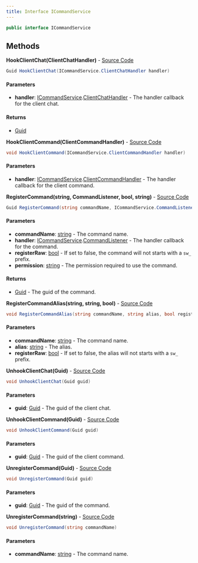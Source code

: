 ```yaml
---
title: Interface ICommandService
---
```


```csharp
public interface ICommandService
```

## Methods

**HookClientChat(ClientChatHandler)** - [Source Code](https://github.com/swiftly-solution/swiftlys2/blob/main/managed/src/SwiftlyS2.Shared/Modules/Commands/ICommandService.cs#L81)

```csharp
Guid HookClientChat(ICommandService.ClientChatHandler handler)
```

#### Parameters

- **handler**: [ICommandService](/docs/api/shared/commands/icommandservice).[ClientChatHandler](/docs/api/shared/commands/icommandservice/clientchathandler) - The handler callback for the client chat.

#### Returns

- [Guid](https://learn.microsoft.com/dotnet/api/system.guid)

**HookClientCommand(ClientCommandHandler)** - [Source Code](https://github.com/swiftly-solution/swiftlys2/blob/main/managed/src/SwiftlyS2.Shared/Modules/Commands/ICommandService.cs#L69)

```csharp
void HookClientCommand(ICommandService.ClientCommandHandler handler)
```

#### Parameters

- **handler**: [ICommandService](/docs/api/shared/commands/icommandservice).[ClientCommandHandler](/docs/api/shared/commands/icommandservice/clientcommandhandler) - The handler callback for the client command.

**RegisterCommand(string, CommandListener, bool, string)** - [Source Code](https://github.com/swiftly-solution/swiftlys2/blob/main/managed/src/SwiftlyS2.Shared/Modules/Commands/ICommandService.cs#L42)

```csharp
Guid RegisterCommand(string commandName, ICommandService.CommandListener handler, bool registerRaw = false, string permission = "")
```

#### Parameters

- **commandName**: [string](https://learn.microsoft.com/dotnet/api/system.string) - The command name.
- **handler**: [ICommandService](/docs/api/shared/commands/icommandservice).[CommandListener](/docs/api/shared/commands/icommandservice/commandlistener) - The handler callback for the command.
- **registerRaw**: [bool](https://learn.microsoft.com/dotnet/api/system.boolean) - If set to false, the command will not starts with a `sw_` prefix.
- **permission**: [string](https://learn.microsoft.com/dotnet/api/system.string) - The permission required to use the command.

#### Returns

- [Guid](https://learn.microsoft.com/dotnet/api/system.guid) - The guid of the command.

**RegisterCommandAlias(string, string, bool)** - [Source Code](https://github.com/swiftly-solution/swiftlys2/blob/main/managed/src/SwiftlyS2.Shared/Modules/Commands/ICommandService.cs#L50)

```csharp
void RegisterCommandAlias(string commandName, string alias, bool registerRaw = false)
```

#### Parameters

- **commandName**: [string](https://learn.microsoft.com/dotnet/api/system.string) - The command name.
- **alias**: [string](https://learn.microsoft.com/dotnet/api/system.string) - The alias.
- **registerRaw**: [bool](https://learn.microsoft.com/dotnet/api/system.boolean) - If set to false, the alias will not starts with a `sw_` prefix.

**UnhookClientChat(Guid)** - [Source Code](https://github.com/swiftly-solution/swiftlys2/blob/main/managed/src/SwiftlyS2.Shared/Modules/Commands/ICommandService.cs#L87)

```csharp
void UnhookClientChat(Guid guid)
```

#### Parameters

- **guid**: [Guid](https://learn.microsoft.com/dotnet/api/system.guid) - The guid of the client chat.

**UnhookClientCommand(Guid)** - [Source Code](https://github.com/swiftly-solution/swiftlys2/blob/main/managed/src/SwiftlyS2.Shared/Modules/Commands/ICommandService.cs#L75)

```csharp
void UnhookClientCommand(Guid guid)
```

#### Parameters

- **guid**: [Guid](https://learn.microsoft.com/dotnet/api/system.guid) - The guid of the client command.

**UnregisterCommand(Guid)** - [Source Code](https://github.com/swiftly-solution/swiftlys2/blob/main/managed/src/SwiftlyS2.Shared/Modules/Commands/ICommandService.cs#L56)

```csharp
void UnregisterCommand(Guid guid)
```

#### Parameters

- **guid**: [Guid](https://learn.microsoft.com/dotnet/api/system.guid) - The guid of the command.

**UnregisterCommand(string)** - [Source Code](https://github.com/swiftly-solution/swiftlys2/blob/main/managed/src/SwiftlyS2.Shared/Modules/Commands/ICommandService.cs#L62)

```csharp
void UnregisterCommand(string commandName)
```

#### Parameters

- **commandName**: [string](https://learn.microsoft.com/dotnet/api/system.string) - The command name.

